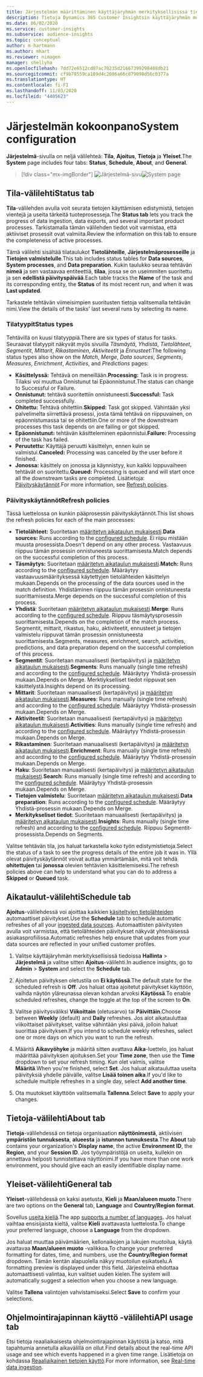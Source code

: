 ```yaml
---
title: Järjestelmän määrittäminen käyttäjäryhmän merkityksellisissä tiedoissa
description: Tietoja Dynamics 365 Customer Insightsin käyttäjäryhmän merkityksellisten tietojen ominaisuuden järjestelmäasetuksista.
ms.date: 06/02/2020
ms.service: customer-insights
ms.subservice: audience-insights
ms.topic: conceptual
author: m-hartmann
ms.author: mhart
ms.reviewer: nimagen
manager: shellyha
ms.openlocfilehash: 7dd72e6512cd87ac70235d21667399298408db21
ms.sourcegitcommit: cf9b78559ca189d4c2086a66c879098d56c0377a
ms.translationtype: HT
ms.contentlocale: fi-FI
ms.lasthandoff: 11/03/2020
ms.locfileid: "4405623"
---
```

# <a name="system-configuration"></a><span data-ttu-id="ea4ef-103">Järjestelmän kokoonpano</span><span class="sxs-lookup"><span data-stu-id="ea4ef-103">System configuration</span></span>

<span data-ttu-id="ea4ef-104">**Järjestelmä**-sivulla on neljä välilehteä: **Tila**, **Ajoitus**, **Tietoja** ja **Yleiset**.</span><span class="sxs-lookup"><span data-stu-id="ea4ef-104">The **System** page includes four tabs: **Status**, **Schedule**, **About**, and **General**.</span></span>

> [!div class="mx-imgBorder"]
> <span data-ttu-id="ea4ef-105">![Järjestelmä-sivu](media/system-tabs.png "Järjestelmä-sivu")</span><span class="sxs-lookup"><span data-stu-id="ea4ef-105">![System page](media/system-tabs.png "System page")</span></span>

## <a name="status-tab"></a><span data-ttu-id="ea4ef-106">Tila-välilehti</span><span class="sxs-lookup"><span data-stu-id="ea4ef-106">Status tab</span></span>

<span data-ttu-id="ea4ef-107">**Tila**-välilehden avulla voit seurata tietojen käyttämisen edistymistä, tietojen vientejä ja useita tärkeitä tuoteprosesseja.</span><span class="sxs-lookup"><span data-stu-id="ea4ef-107">The **Status tab** lets you track the progress of data ingestion, data exports, and several important product processes.</span></span> <span data-ttu-id="ea4ef-108">Tarkistamalla tämän välilehden tiedot voit varmistaa, että aktiiviset prosessit ovat valmiita.</span><span class="sxs-lookup"><span data-stu-id="ea4ef-108">Review the information on this tab to ensure the completeness of active processes.</span></span>

<span data-ttu-id="ea4ef-109">Tämä välilehti sisältää tilataulukot **Tietolähteille**, **Järjestelmäprosesseille** ja **Tietojen valmistelulle**.</span><span class="sxs-lookup"><span data-stu-id="ea4ef-109">This tab includes status tables for **Data sources**, **System processes**, and **Data preparation**.</span></span> <span data-ttu-id="ea4ef-110">Kukin taulukko seuraa tehtävän **nimeä** ja sen vastaavaa entiteettiä, **tilaa**, jossa se on useimmiten suoritettu ja sen **edellistä päivityspäivää**.</span><span class="sxs-lookup"><span data-stu-id="ea4ef-110">Each table tracks the **Name** of the task and its corresponding entity, the **Status** of its most recent run, and when it was **Last updated**.</span></span>

<span data-ttu-id="ea4ef-111">Tarkastele tehtävän viimeisimpien suoritusten tietoja valitsemalla tehtävän nimi.</span><span class="sxs-lookup"><span data-stu-id="ea4ef-111">View the details of the tasks' last several runs by selecting its name.</span></span>

### <a name="status-types"></a><span data-ttu-id="ea4ef-112">Tilatyypit</span><span class="sxs-lookup"><span data-stu-id="ea4ef-112">Status types</span></span>

<span data-ttu-id="ea4ef-113">Tehtävillä on kuusi tilatyyppiä.</span><span class="sxs-lookup"><span data-stu-id="ea4ef-113">There are six types of status for tasks.</span></span> <span data-ttu-id="ea4ef-114">Seuraavat tilatyypit näkyvät myös sivuilla *Täsmäytä*, *Yhdistä*, *Tietolähteet*, *Segmentit*, *Mittarit*, *Rikastaminen*, *Aktiviteetit* ja *Ennusteet*:</span><span class="sxs-lookup"><span data-stu-id="ea4ef-114">The following status types also show on the *Match*, *Merge*, *Data sources*, *Segments*, *Measures*, *Enrichment*, *Activities*, and *Predictions* pages:</span></span>

- <span data-ttu-id="ea4ef-115">**Käsittelyssä:** Tehtävä on meneillään.</span><span class="sxs-lookup"><span data-stu-id="ea4ef-115">**Processing:** Task is in progress.</span></span> <span data-ttu-id="ea4ef-116">Tilaksi voi muuttua Onnistunut tai Epäonnistunut.</span><span class="sxs-lookup"><span data-stu-id="ea4ef-116">The status can change to Successful or Failure.</span></span>
- <span data-ttu-id="ea4ef-117">**Onnistunut:** tehtävä suoritettiin onnistuneesti.</span><span class="sxs-lookup"><span data-stu-id="ea4ef-117">**Successful:** Task completed successfully.</span></span>
- <span data-ttu-id="ea4ef-118">**Ohitettu:** Tehtävä ohitettiin.</span><span class="sxs-lookup"><span data-stu-id="ea4ef-118">**Skipped:** Task got skipped.</span></span> <span data-ttu-id="ea4ef-119">Vähintään yksi palvelimelta siirrettävä prosessi, josta tämä tehtävä on riippuvainen, on epäonnistumassa tai se ohitettiin.</span><span class="sxs-lookup"><span data-stu-id="ea4ef-119">One or more of the downstream processes this task depends on are failing or got skipped.</span></span>
- <span data-ttu-id="ea4ef-120">**Epäonnistunut:** tehtävän käsitteleminen epäonnistui.</span><span class="sxs-lookup"><span data-stu-id="ea4ef-120">**Failure:** Processing  of the task has failed.</span></span>
- <span data-ttu-id="ea4ef-121">**Peruutettu:** Käyttäjä peruutti käsittelyn, ennen kuin se valmistui.</span><span class="sxs-lookup"><span data-stu-id="ea4ef-121">**Canceled:** Processing was canceled by the user before it finished.</span></span>
- <span data-ttu-id="ea4ef-122">**Jonossa:** käsittely on jonossa ja käynnistyy, kun kaikki loppuvaiheen tehtävät on suoritettu.</span><span class="sxs-lookup"><span data-stu-id="ea4ef-122">**Queued:** Processing is queued and will start once all the downstream tasks are completed.</span></span> <span data-ttu-id="ea4ef-123">Lisätietoja: [Päivityskäytännöt](#refresh-policies).</span><span class="sxs-lookup"><span data-stu-id="ea4ef-123">For more information, see [Refresh policies](#refresh-policies).</span></span>

### <a name="refresh-policies"></a><span data-ttu-id="ea4ef-124">Päivityskäytännöt</span><span class="sxs-lookup"><span data-stu-id="ea4ef-124">Refresh policies</span></span>

<span data-ttu-id="ea4ef-125">Tässä luettelossa on kunkin pääprosessin päivityskäytännöt.</span><span class="sxs-lookup"><span data-stu-id="ea4ef-125">This list shows the refresh policies for each of the main processes:</span></span>

- <span data-ttu-id="ea4ef-126">**Tietolähteet:** Suoritetaan [määritetyn aikataulun mukaisesti](#schedule-tab).</span><span class="sxs-lookup"><span data-stu-id="ea4ef-126">**Data sources:** Runs according to the [configured schedule](#schedule-tab).</span></span> <span data-ttu-id="ea4ef-127">Ei riipu mistään muusta prosessista.</span><span class="sxs-lookup"><span data-stu-id="ea4ef-127">Doesn't depend on any other process.</span></span> <span data-ttu-id="ea4ef-128">Vastaavuus riippuu tämän prosessin onnistuneesta suorittamisesta.</span><span class="sxs-lookup"><span data-stu-id="ea4ef-128">Match depends on the successful completion of this process.</span></span>
- <span data-ttu-id="ea4ef-129">**Täsmäytys:** Suoritetaan [määritetyn aikataulun mukaisesti](#schedule-tab).</span><span class="sxs-lookup"><span data-stu-id="ea4ef-129">**Match:** Runs according to the [configured schedule](#schedule-tab).</span></span> <span data-ttu-id="ea4ef-130">Määräytyy vastaavuusmäärityksessä käytettyjen tietolähteiden käsittelyn mukaan.</span><span class="sxs-lookup"><span data-stu-id="ea4ef-130">Depends on the processing of the data sources used in the match definition.</span></span> <span data-ttu-id="ea4ef-131">Yhdistäminen riippuu tämän prosessin onnistuneesta suorittamisesta.</span><span class="sxs-lookup"><span data-stu-id="ea4ef-131">Merge depends on the successful completion of this process.</span></span>
- <span data-ttu-id="ea4ef-132">**Yhdistä**: Suoritetaan [määritetyn aikataulun mukaisesti](#schedule-tab).</span><span class="sxs-lookup"><span data-stu-id="ea4ef-132">**Merge**: Runs according to the [configured schedule](#schedule-tab).</span></span> <span data-ttu-id="ea4ef-133">Riippuu täsmäytysprosessin suorittamisesta.</span><span class="sxs-lookup"><span data-stu-id="ea4ef-133">Depends on the completion of the match process.</span></span> <span data-ttu-id="ea4ef-134">Segmentit, mittarit, rikastus, haku, aktiviteetit, ennusteet ja tietojen valmistelu riippuvat tämän prosessin onnistuneesta suorittamisesta.</span><span class="sxs-lookup"><span data-stu-id="ea4ef-134">Segments, measures, enrichment, search, activities, predictions, and data preparation depend on the successful completion of this process.</span></span>
- <span data-ttu-id="ea4ef-135">**Segmentit**: Suoritetaan manuaalisesti (kertapäivitys) ja [määritetyn aikataulun mukaisesti](#schedule-tab).</span><span class="sxs-lookup"><span data-stu-id="ea4ef-135">**Segments**: Runs manually (single time refresh) and according to the [configured schedule](#schedule-tab).</span></span> <span data-ttu-id="ea4ef-136">Määräytyy Yhdistä-prosessin mukaan.</span><span class="sxs-lookup"><span data-stu-id="ea4ef-136">Depends on Merge.</span></span> <span data-ttu-id="ea4ef-137">Merktiykselliset tiedot riippuvat sen käsittelystä.</span><span class="sxs-lookup"><span data-stu-id="ea4ef-137">Insights depend on its processing.</span></span>
- <span data-ttu-id="ea4ef-138">**Mittarit**: Suoritetaan manuaalisesti (kertapäivitys) ja [määritetyn aikataulun mukaisesti](#schedule-tab).</span><span class="sxs-lookup"><span data-stu-id="ea4ef-138">**Measures**: Runs manually (single time refresh) and according to the [configured schedule](#schedule-tab).</span></span> <span data-ttu-id="ea4ef-139">Määräytyy Yhdistä-prosessin mukaan.</span><span class="sxs-lookup"><span data-stu-id="ea4ef-139">Depends on Merge.</span></span>
- <span data-ttu-id="ea4ef-140">**Aktiviteetit**: Suoritetaan manuaalisesti (kertapäivitys) ja [määritetyn aikataulun mukaisesti](#schedule-tab).</span><span class="sxs-lookup"><span data-stu-id="ea4ef-140">**Activities**: Runs manually (single time refresh) and according to the [configured schedule](#schedule-tab).</span></span> <span data-ttu-id="ea4ef-141">Määräytyy Yhdistä-prosessin mukaan.</span><span class="sxs-lookup"><span data-stu-id="ea4ef-141">Depends on Merge.</span></span>
- <span data-ttu-id="ea4ef-142">**Rikastaminen**: Suoritetaan manuaalisesti (kertapäivitys) ja [määritetyn aikataulun mukaisesti](#schedule-tab).</span><span class="sxs-lookup"><span data-stu-id="ea4ef-142">**Enrichment**: Runs manually (single time refresh) and according to the [configured schedule](#schedule-tab).</span></span> <span data-ttu-id="ea4ef-143">Määräytyy Yhdistä-prosessin mukaan.</span><span class="sxs-lookup"><span data-stu-id="ea4ef-143">Depends on Merge.</span></span>
- <span data-ttu-id="ea4ef-144">**Haku**: Suoritetaan manuaalisesti (kertapäivitys) ja [määritetyn aikataulun mukaisesti](#schedule-tab).</span><span class="sxs-lookup"><span data-stu-id="ea4ef-144">**Search**: Runs manually (single time refresh) and according to the [configured schedule](#schedule-tab).</span></span> <span data-ttu-id="ea4ef-145">Määräytyy Yhdistä-prosessin mukaan.</span><span class="sxs-lookup"><span data-stu-id="ea4ef-145">Depends on Merge.</span></span>
- <span data-ttu-id="ea4ef-146">**Tietojen valmistelu**: Suoritetaan [määritetyn aikataulun mukaisesti](#schedule-tab).</span><span class="sxs-lookup"><span data-stu-id="ea4ef-146">**Data preparation**: Runs according to the [configured schedule](#schedule-tab).</span></span> <span data-ttu-id="ea4ef-147">Määräytyy Yhdistä-prosessin mukaan.</span><span class="sxs-lookup"><span data-stu-id="ea4ef-147">Depends on Merge.</span></span>
- <span data-ttu-id="ea4ef-148">**Merkitykseliset tiedot**: Suoritetaan manuaalisesti (kertapäivitys) ja [määritetyn aikataulun mukaisesti](#schedule-tab).</span><span class="sxs-lookup"><span data-stu-id="ea4ef-148">**Insights**: Runs manually (single time refresh) and according to the [configured schedule](#schedule-tab).</span></span> <span data-ttu-id="ea4ef-149">Riippuu Segmentit-prosessista.</span><span class="sxs-lookup"><span data-stu-id="ea4ef-149">Depends on Segments.</span></span>

<span data-ttu-id="ea4ef-150">Valitse tehtävän tila, jos haluat tarkastella koko työn edistymistietoja.</span><span class="sxs-lookup"><span data-stu-id="ea4ef-150">Select the status of a task to see the progress details of the entire job it was in.</span></span> <span data-ttu-id="ea4ef-151">Yllä olevat päivityskäytännöt voivat auttaa ymmärtämään, mitä voit tehdä **ohitettujen** tai **jonossa** olevien tehtävien käsittelemiseksi.</span><span class="sxs-lookup"><span data-stu-id="ea4ef-151">The refresh policies above can help to understand what you can do to address a **Skipped** or **Queued** task.</span></span>

## <a name="schedule-tab"></a><span data-ttu-id="ea4ef-152">Aikataulut-välilehti</span><span class="sxs-lookup"><span data-stu-id="ea4ef-152">Schedule tab</span></span>

<span data-ttu-id="ea4ef-153">**Ajoitus**-välilehdessä voi ajoittaa kaikkien [käsiteltyjen tietolähteiden](data-sources.md) automaattiset päivitykset.</span><span class="sxs-lookup"><span data-stu-id="ea4ef-153">Use the **Schedule** tab to schedule automatic refreshes of all your [ingested data sources](data-sources.md).</span></span> <span data-ttu-id="ea4ef-154">Automaattisten päivitysten avulla voit varmistaa, että tietolähteiden päivitykset näkyvät yhtenäisessä asiakasprofiilissa.</span><span class="sxs-lookup"><span data-stu-id="ea4ef-154">Automatic refreshes help ensure that updates from your data sources are reflected in your unified customer profiles.</span></span>

1. <span data-ttu-id="ea4ef-155">Valitse käyttäjäryhmän merkityksellisissä tiedoissa **Hallinta** > **Järjestelmä** ja valitse sitten **Ajoitus**-välilehti.</span><span class="sxs-lookup"><span data-stu-id="ea4ef-155">In audience insights, go to **Admin** > **System** and select the **Schedule** tab.</span></span>

2. <span data-ttu-id="ea4ef-156">Ajoitetun päivityksen oletustila on **Ei käytössä**.</span><span class="sxs-lookup"><span data-stu-id="ea4ef-156">The default state for the scheduled refresh is **Off**.</span></span> <span data-ttu-id="ea4ef-157">Jos haluat ottaa ajoitetut päivitykset käyttöön, vaihda näytön yläreunassa olevan kohdan arvoksi **Käytössä**.</span><span class="sxs-lookup"><span data-stu-id="ea4ef-157">To enable scheduled refreshes, change the toggle at the top of the screen to **On**.</span></span>

3. <span data-ttu-id="ea4ef-158">Valitse päivitysväliksi **Viikoittain** (oletusarvo) tai **Päivittäin**.</span><span class="sxs-lookup"><span data-stu-id="ea4ef-158">Choose between **Weekly** (default) and **Daily** refreshes.</span></span> <span data-ttu-id="ea4ef-159">Jos aiot aikatauluttaa viikoittaiset päivitykset, valitse vähintään yksi päivä, jolloin haluat suorittaa päivityksen.</span><span class="sxs-lookup"><span data-stu-id="ea4ef-159">If you intend to schedule weekly refreshes, select one or more days on which you want to run the refresh.</span></span>

4. <span data-ttu-id="ea4ef-160">Määritä **Aikavyöhyke** ja määritä sitten avattava **Aika**-luettelo, jos haluat määrittää päivityksen ajoituksen.</span><span class="sxs-lookup"><span data-stu-id="ea4ef-160">Set your **Time zone**, then use the **Time** dropdown to set your refresh timing.</span></span> <span data-ttu-id="ea4ef-161">Kun olet valmis, valitse **Määritä**.</span><span class="sxs-lookup"><span data-stu-id="ea4ef-161">When you're finished, select **Set**.</span></span> <span data-ttu-id="ea4ef-162">Jos haluat aikatauluttaa useita päivityksiä yhdelle päivälle, valitse **Lisää toinen aika**.</span><span class="sxs-lookup"><span data-stu-id="ea4ef-162">If you'd like to schedule multiple refreshes in a single day, select **Add another time**.</span></span>

5. <span data-ttu-id="ea4ef-163">Ota muutokset käyttöön valitsemalla **Tallenna**.</span><span class="sxs-lookup"><span data-stu-id="ea4ef-163">Select **Save** to apply your changes.</span></span>

## <a name="about-tab"></a><span data-ttu-id="ea4ef-164">Tietoja-välilehti</span><span class="sxs-lookup"><span data-stu-id="ea4ef-164">About tab</span></span>

<span data-ttu-id="ea4ef-165">**Tietoja**-välilehdessä on tietoja organisaation **näyttönimestä**, aktiivisen **ympäristön tunnuksesta**, **alueesta** ja **istunnon tunnuksesta**.</span><span class="sxs-lookup"><span data-stu-id="ea4ef-165">The **About** tab contains your organization's **Display name**, the active **Environment ID**, the **Region**, and your **Session ID**.</span></span> <span data-ttu-id="ea4ef-166">Jos työympäristöjä on useita, kullekin on annettava helposti tunnistettava näyttönimi.</span><span class="sxs-lookup"><span data-stu-id="ea4ef-166">If you have more than one work environment, you should give each an easily identifiable display name.</span></span>

## <a name="general-tab"></a><span data-ttu-id="ea4ef-167">Yleiset-välilehti</span><span class="sxs-lookup"><span data-stu-id="ea4ef-167">General tab</span></span>

<span data-ttu-id="ea4ef-168">**Yleiset**-välilehdessä on kaksi asetusta, **Kieli** ja **Maan/alueen muoto**.</span><span class="sxs-lookup"><span data-stu-id="ea4ef-168">There are two options on the **General** tab, **Language** and **Country/Region format**.</span></span>

<span data-ttu-id="ea4ef-169">Sovellus [useita kieliä](supported-languages.md).</span><span class="sxs-lookup"><span data-stu-id="ea4ef-169">The app [supports a number of languages](supported-languages.md).</span></span> <span data-ttu-id="ea4ef-170">Jos haluat vaihtaa ensisijaista kieltä, valitse **Kieli** avattavasta luettelosta.</span><span class="sxs-lookup"><span data-stu-id="ea4ef-170">To change your preferred language, choose a **Language** from the dropdown.</span></span>

<span data-ttu-id="ea4ef-171">Jos haluat muuttaa päivämäärien, kellonaikojen ja lukujen muotoilua, käytä avattavaa **Maan/alueen muoto** -valikkoa.</span><span class="sxs-lookup"><span data-stu-id="ea4ef-171">To change your preferred formatting for dates, time, and numbers, use the **Country/Region format** dropdown.</span></span> <span data-ttu-id="ea4ef-172">Tämän kentän alapuolella näkyy muotoilun esikatselu.</span><span class="sxs-lookup"><span data-stu-id="ea4ef-172">A formatting preview is displayed under this field.</span></span> <span data-ttu-id="ea4ef-173">Järjestelmä ehdottaa automaattisesti valintaa, kun valitset uuden kielen.</span><span class="sxs-lookup"><span data-stu-id="ea4ef-173">The system will automatically suggest a selection when you choose a new language.</span></span>

<span data-ttu-id="ea4ef-174">Valitse **Tallena** valintojen vahvistamiseksi.</span><span class="sxs-lookup"><span data-stu-id="ea4ef-174">Select **Save** to confirm your selections.</span></span>

## <a name="api-usage-tab"></a><span data-ttu-id="ea4ef-175">Ohjelmointirajapinnan käyttö -välilehti</span><span class="sxs-lookup"><span data-stu-id="ea4ef-175">API usage tab</span></span>

<span data-ttu-id="ea4ef-176">Etsi tietoja reaaliaikaisesta ohjelmointirajapinnan käytöstä ja katso, mitä tapahtumia annetulla aikavälillä on ollut.</span><span class="sxs-lookup"><span data-stu-id="ea4ef-176">Find details about the real-time API usage and see which events happened in a given time range.</span></span> <span data-ttu-id="ea4ef-177">Lisätietoja on kohdassa [Reaaliaikainen tietojen käyttö](real-time-data-ingestion.md).</span><span class="sxs-lookup"><span data-stu-id="ea4ef-177">For more information, see [Real-time data ingestion](real-time-data-ingestion.md).</span></span>

